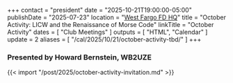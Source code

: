 +++
contact = "president"
date = "2025-10-21T19:00:00-05:00"
publishDate = "2025-07-23"
location = "[West Fargo FD HQ](/places/west-fargo-fire-department-headquarters/)"
title = "October Activity: LICW and the Renaissance of Morse Code"
linkTitle = "October Activity"
dates = [ "Club Meetings" ]
outputs = [ "HTML", "Calendar" ]
update = 2
aliases = [ "/cal/2025/10/21/october-activity-tbd/" ]
+++
### Presented by Howard Bernstein, WB2UZE

{{< import "/post/2025/october-activity-invitation.md" >}}
